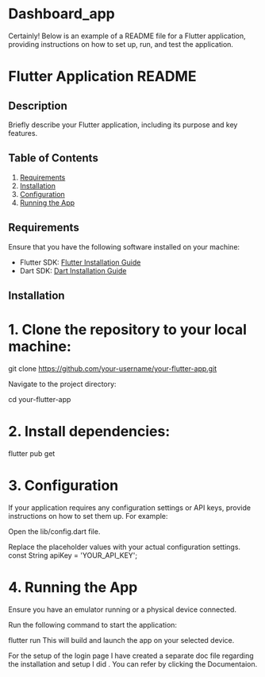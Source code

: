 # Dashboard_app

Certainly! Below is an example of a README file for a Flutter application, providing instructions on how to set up, run, and test the application.
# Flutter Application README


## Description

Briefly describe your Flutter application, including its purpose and key features.

## Table of Contents

1. [Requirements](#requirements)
2. [Installation](#installation)
3. [Configuration](#configuration)
4. [Running the App](#running-the-app)


## Requirements

Ensure that you have the following software installed on your machine:

- Flutter SDK: [Flutter Installation Guide](https://flutter.dev/docs/get-started/install)
- Dart SDK: [Dart Installation Guide](https://dart.dev/get-dart)

## Installation

# 1. Clone the repository to your local machine:

   git clone https://github.com/your-username/your-flutter-app.git

   Navigate to the project directory:


cd your-flutter-app
# 2. Install dependencies:

flutter pub get
# 3. Configuration
If your application requires any configuration settings or API keys, provide instructions on how to set them up. For example:

Open the lib/config.dart file.

Replace the placeholder values with your actual configuration settings.
const String apiKey = 'YOUR_API_KEY';
# 4. Running the App
Ensure you have an emulator running or a physical device connected.

Run the following command to start the application:

flutter run
This will build and launch the app on your selected device.

For the setup of the login page I have created a separate doc file regarding the installation and setup I did . You can refer by clicking the Documentaion.

